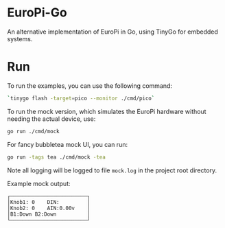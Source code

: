 # EuroPi-Go

An alternative implementation of EuroPi in Go, using TinyGo for embedded systems.

# Run

To run the examples, you can use the following command:

```bash
`tinygo flash -target=pico --monitor ./cmd/pico`
```

To run the mock version, which simulates the EuroPi hardware without needing the actual device, use:

```bash
go run ./cmd/mock
```

For fancy bubbletea mock UI, you can run:

```bash
go run -tags tea ./cmd/mock -tea
```

Note all logging will be logged to file `mock.log` in the project root directory.

Example mock output:

```
┌─────────────────────────┐
│Knob1: 0    DIN:         │
│Knob2: 0    AIN:0.00v    │
│B1:Down B2:Down          │
└─────────────────────────┘
```

